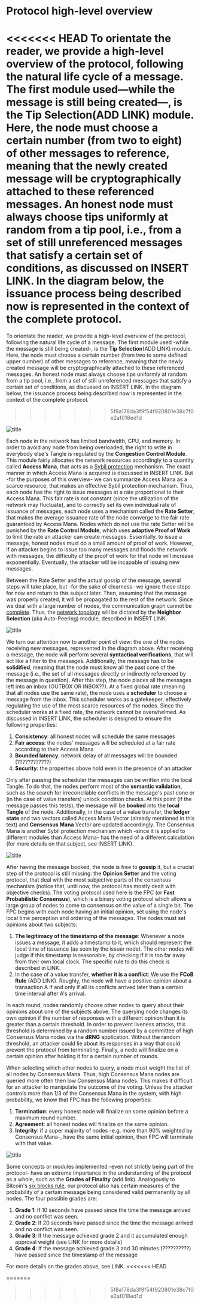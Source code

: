 # Protocol high-level overview

<<<<<<< HEAD
To orientate the reader, we provide a high-level overview of the protocol, following the natural life cycle of a message. The first module used&mdash;while the message is still being created&mdash;, is the **Tip Selection**(ADD LINK) module. Here, the node must choose a certain number (from two to eight) of other messages to reference, meaning that the newly created message will be cryptographically attached to these referenced messages. An honest node must always choose tips uniformly at random from a tip pool, i.e., from a set of still unreferenced messages that satisfy a certain set of conditions, as discussed on INSERT LINK. In the diagram below, the issuance process being described now is represented in the context of the complete protocol. 
=======
To orientate the reader, we provide a high-level overview of the protocol, following the natural life cycle of a message. The first module used -while the message is still being created-, is the **Tip Selection**(ADD LINK) module. Here, the node must choose a certain number (from two to some defined upper number) of other messages to reference, meaning that the newly created message will be cryptographically attached to these referenced messages. An honest node must always choose tips uniformly at random from a tip pool, i.e., from a set of still unreferenced messages that satisfy a certain set of conditions, as discussed on INSERT LINK. In the diagram below, the issuance process being described now is represented in the context of the complete protocol. 
>>>>>>> 5f8a178da3f9f54f920801e38c7f0e2af018ed1d

![title](Protocol_overview_own_message.png)

Each node in the network has limited bandwidth, CPU, and memory. In order to avoid any node from being overloaded, the right to write in everybody else's Tangle is regulated by the **Congestion Control Module**. This module fairly allocates the network resources accordingly to a quantity called **Access Mana**, that acts as a [Sybil protection](https://en.wikipedia.org/wiki/Sybil_attack) mechanism. The exact manner in which Access Mana is acquired is discussed in INSERT LINK. But -for the purposes of this overview- we can summarize Access Mana as a scarce resource, that makes an effective Sybil protection mechanism. Thus, each node has the right to issue messages at a rate proportional to their Access Mana. This fair rate is not constant (since the utilization of the network may fluctuate), and to correctly set its own individual rate of issuance of messages, each node uses a mechanism called the **Rate Setter**, that makes the average issuance rate of the node converge to the fair rate guaranteed by Access Mana. Nodes which do not use the rate Setter will be punished by the **Rate Control Module**, which uses **adaptive Proof of Work** to limit the rate an attacker can create messages. Essentially, to issue a message, honest nodes must do a small amount of proof of work. However, if an attacker begins to issue too many messages and floods the network with messages, the difficulty of the proof of work for that node will increase exponentially. Eventually, the attacker will be incapable of issuing new messages.

Between the Rate Setter and the actual gossip of the message, several steps will take place, but -for the sake of clearness- we ignore these steps for now and return to this subject later. Then, assuming that the message was properly created, it will be propagated to the rest of the network. Since we deal with a large number of nodes, the communication graph cannot be [complete](https://en.wikipedia.org/wiki/Complete_graph). Thus, the [network topology](https://en.wikipedia.org/wiki/Network_topology) will be dictated by the **Neighbor Selection** (aka Auto-Peering) module, described in INSERT LINK. 


![title](Protocol_overview_received_message.png)

We turn our attention now to another point of view: the one of the nodes receiving new messages, represented in the diagram above. After receiving a message, the node will perform several **syntactical verifications**, that will act like a filter to the messages. Additionally, the message has to be **solidified**, meaning that the node must know all the past cone of the message (i.e., the set of all messages directly or indirectly referenced by the message in question). After this step, the node places all the messages left into an inbox (OUTBOX OR INBOX??). At a fixed global rate (meaning that all nodes use the same rate), the node uses a **scheduler** to choose a message from the inbox. This scheduler works as a gatekeeper, effectively regulating the use of the most scarce resources of the nodes. Since the scheduler works at a fixed rate, the network cannot be overwhelmed. As discussed in INSERT LINK, the scheduler is designed to ensure the following properties:

1. **Consistency**: all honest nodes will schedule the same messages
2. **Fair access**: the nodes' messages will be scheduled at a fair rate according to their Access Mana
4. **Bounded latency**: network delay of all messages will be bounded (????????????)
5. **Security**: the properties above hold even in the presence of an attacker

Only after passing the scheduler the messages can be written into the local Tangle. To do that, the nodes perform most of the **semantic validation**, such as the search for irreconcilable conflicts in the message's past cone or (in the case of value transfers) unlock condition checks. At this point (if the message passes this tests), the message will be **booked** into the **local Tangle** of the node. Additionally, in the case of a value transfer, the **ledger state** and two vectors called Access Mana Vector (already mentioned in this text) and **Consensus Mana** Vector are updated accordingly. The Consensus Mana is another Sybil protection mechanism which -since it is applied to different modules than Access Mana- has the need of a different calculation (for more details on that subject, see INSERT LINK). 

![title](Protocol_overview_booking.png)

After having the message booked, the node is free to **gossip** it, but a crucial step of the protocol is still missing: the **Opinion Setter** and the voting protocol, that deal with the most subjective parts of the consensus mechanism (notice that, until now, the protocol has mostly dealt with objective checks). The voting protocol used here is the FPC (or **Fast Probabilistic Consensus**), which is a binary voting protocol which allows a large group of nodes to come to consensus on the value of a single bit. The FPC begins with each node having an initial opinion, set using the node's local time perception and ordering of the messages. The nodes must set opinions about two subjects: 

1. **The legitimacy of the timestamp of the message**: Whenever a node issues a message, it adds a timestamp to it, which should represent the local time of issuance (as seen by the issuer node). The other nodes will judge if this timestamp is reasonable, by checking if it is too far away from their own local clock. The specific rule to do this check is described in LINK.
2. In the case of a value transfer, **whether it is a conflict**: We use the **FCoB Rule** (ADD LINK). Roughly, the node will have a positive opinion about a transaction A if and only if all its conflicts arrived later than a certain time interval after A's arrival. 

In each round, nodes randomly choose other nodes to query about their opinions about one of the subjects above. The querying node changes its own opinion if the number of responses with a different opinion than it is greater than a certain threshold. In order to prevent liveness attacks, this threshold is determined by a random number issued by a committee of high Consensus Mana nodes via the **dRNG** application. Without the random threshold, an attacker could lie about its responses in a way that could prevent the protocol from terminating. Finally, a node will finalize on a certain opinion after holding it for a certain number of rounds. 

When selecting which other nodes to query, a node must weight the list of all nodes by Consensus Mana. Thus, high Consensus Mana nodes are queried more often then low Consensus Mana nodes. This makes it difficult for an attacker to manipulate the outcome of the voting. Unless the attacker controls more than 1/3 of the Consensus Mana in the system, with high probability, we know that FPC has the following properties:

1. **Termination**: every honest node will finalize on some opinion before a maximum round number.
2. **Agreement**: all honest nodes will finalize on the same opinion.
3. **Integrity**: if a super majority of nodes -e.g. more than 90% weighted by Consensus Mana-, have the same initial opinion, then FPC will terminate with that value.

![title](Protocol_overview_consensus.png)

Some concepts or modules implemented -even not strictly being part of the protocol- have an extreme importance in the understanding of the protocol as a whole, such as the **Grades of Finality** (add link). Analogously to Bitcoin's [six blocks rule](https://en.bitcoin.it/wiki/Confirmation), our protocol also has certain measures of the probability of a certain message being considered valid permanently by all nodes. The four possible grades are:

1. **Grade 1**: If 10 seconds have passed since the time the message arrived and no conflict was seen.
2. **Grade 2**: If 20 seconds have passed since the time the message arrived and no conflict was seen.
3. **Grade 3**: If the message achieved grade 2 and it accumulated enough approval weight (see LINK for more details)
4. **Grade 4**: If the message achieved grade 3 and 30 minutes (??????????) have passed since the timestamp of the message

For more details on the grades above, see LINK.
<<<<<<< HEAD


=======
>>>>>>> 5f8a178da3f9f54f920801e38c7f0e2af018ed1d
